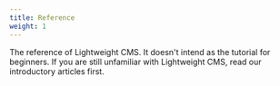 ```yaml
---
title: Reference
weight: 1
---
```


The reference of Lightweight CMS. It doesn't intend as the tutorial for beginners. If you are still unfamiliar with Lightweight CMS, read our introductory articles first.
